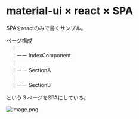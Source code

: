 # material-ui × react × SPA

SPAをreactのみで書くサンプル。

ページ構成    
　｜  
　｜ーー IndexComponent  
　｜  
　｜ーー SectionA  
　｜  
　｜ーー SectionB  

という３ページをSPAにしている。  

![image.png](https://cloud.githubusercontent.com/assets/22278305/21679018/f6a2245c-d384-11e6-9280-1ee9ef3e9d80.png)  
